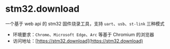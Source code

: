 # stm32.download

一个基于 web api 的 stm32 固件烧录工具，支持 `uart`、`usb`、`st-link` 三种模式

- 环境要求：`Chrome`、`Microsoft Edge`、`Arc` 等基于 Chromium 的浏览器
- 访问地址：[https://stm32.download](https://stm32.download)
